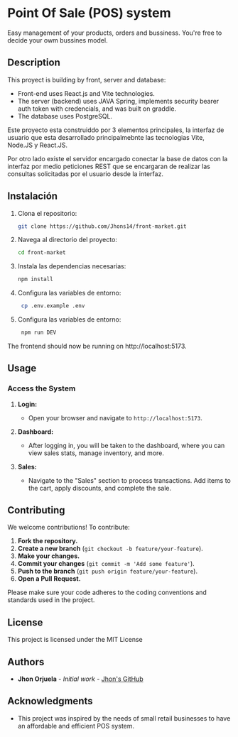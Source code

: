 # Point Of Sale (POS) system

Easy management of your products, orders and bussiness.
You're free to decide your owm bussines model.

## Description
This proyect is building by front, server and database:
- Front-end uses React.js and Vite technologies.
- The server (backend) uses JAVA Spring, implements security bearer auth token with credencials, and was built on graddle.
- The database uses PostgreSQL.

Este proyecto esta construiddo por 3 elementos principales, la interfaz de usuario que esta desarrollado principalmebnte las tecnologias Vite, Node.JS y React.JS.

Por otro lado existe el servidor encargado conectar la base de datos con la interfaz por medio peticiones REST que se encargaran de realizar las consultas solicitadas por el usuario desde la interfaz.

## Instalación

1. Clona el repositorio:
   ```bash
   git clone https://github.com/Jhons14/front-market.git
   ```
2. Navega al directorio del proyecto:
   ```bash
   cd front-market
   ```
3. Instala las dependencias necesarias:
   ```bash
   npm install
   ```
4. Configura las variables de entorno:
   ```bash
    cp .env.example .env
   ```
5. Configura las variables de entorno:
   ```bash
    npm run DEV
   ```
The frontend should now be running on http://localhost:5173.

## Usage

### Access the System

1. **Login:**

   - Open your browser and navigate to `http://localhost:5173`.

2. **Dashboard:**

   - After logging in, you will be taken to the dashboard, where you can view sales stats, manage inventory, and more.

3. **Sales:**

   - Navigate to the "Sales" section to process transactions. Add items to the cart, apply discounts, and complete the sale.

## Contributing

We welcome contributions! To contribute:

1. **Fork the repository.**
2. **Create a new branch** (`git checkout -b feature/your-feature`).
3. **Make your changes.**
4. **Commit your changes** (`git commit -m 'Add some feature'`).
5. **Push to the branch** (`git push origin feature/your-feature`).
6. **Open a Pull Request.**

Please make sure your code adheres to the coding conventions and standards used in the project.

## License

This project is licensed under the MIT License

## Authors

- **Jhon Orjuela** - _Initial work_ - [Jhon's GitHub](https://github.com/Jhons14)

## Acknowledgments

- This project was inspired by the needs of small retail businesses to have an affordable and efficient POS system.
